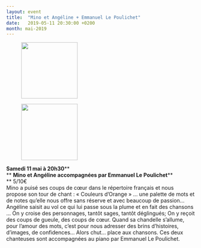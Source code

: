 ```yaml
---
layout: event
title:  "Mino et Angéline + Emmanuel Le Poulichet"
date:   2019-05-11 20:30:00 +0200
month: mai-2019
---
```

<div id='gallery-6' class='gallery galleryid-6257 gallery-columns-3 gallery-size-thumbnail'>
  <figure class='gallery-item'> 
  
  <div class='gallery-icon portrait'>
    <a href='http://localhost/wpagendarts/index.php/2018/12/10/samedi-11-mars-a-20h-eleves-demmanuel-le-poulichet/minook/'><img width="150" height="150" src="http://localhost/wpagendarts/wp-content/uploads/2019/01/minook-150x150.jpg" class="attachment-thumbnail size-thumbnail" alt="" /></a>
  </div></figure><figure class='gallery-item'> 
  
  <div class='gallery-icon landscape'>
    <a href='http://localhost/wpagendarts/index.php/2018/12/10/samedi-11-mars-a-20h-eleves-demmanuel-le-poulichet/angeline/'><img width="150" height="150" src="http://localhost/wpagendarts/wp-content/uploads/2019/01/angéline-150x150.jpg" class="attachment-thumbnail size-thumbnail" alt="" /></a>
  </div></figure>
</div>

**Samedi 11 mai à 20h30****  
** **Mino et Angéline accompagnées par Emmanuel Le Poulichet****  
** <span style="font-weight:400;">5/10€</span><span style="font-weight:400;"><br /> </span><span style="font-weight:400;">Mino a puisé ses coups de cœur dans le répertoire français et nous propose son tour de chant : « Couleurs d’Orange » ... une palette de mots et de notes qu’elle nous offre sans réserve et avec beaucoup de passion... Angéline saisit au vol ce qui lui passe sous la plume et en fait des chansons ... On y croise des personnages, tantôt sages, tantôt déglingués; On y reçoit des coups de gueule, des coups de cœur. Quand sa chandelle s’allume, pour l’amour des mots, c’est pour nous adresser des brins d’histoires, d’images, de confidences… Alors chut... place aux chansons. Ces deux chanteuses sont accompagnées au piano par Emmanuel Le Poulichet.</span>